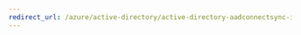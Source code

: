 ```yaml
---
redirect_url: /azure/active-directory/active-directory-aadconnectsync-implement-password-synchronization
---
```

